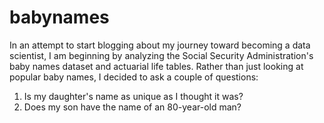 # babynames
In an attempt to start blogging about my journey toward becoming a data scientist, I am beginning by analyzing the Social Security Administration's baby names dataset and actuarial life tables. Rather than just looking at popular baby names, I decided to ask a couple of questions:

1. Is my daughter's name as unique as I thought it was?
2. Does my son have the name of an 80-year-old man?
